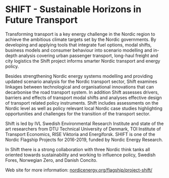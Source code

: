 # SHIFT - Sustainable Horizons in Future Transport

Transforming transport is a key energy challenge in the Nordic region to achieve the ambitious climate targets set by the Nordic governments. By developing and applying tools that integrate fuel options, modal shifts, business models and consumer behaviour into scenario modelling and in-depth analysis covering urban passenger transport, long-haul freight and city logistics the Shift project informs smarter Nordic transport and energy policy. 

Besides strengthening Nordic energy systems modelling and providing updated scenario analysis for the Nordic transport sector, Shift examines linkages between technological and organisational innovations that can decarbonise the road transport system. In addition Shift assesses drivers, barriers and effects of transport modal shifts and analyses effective design of transport related policy instruments. Shift includes assessments on the Nordic level as well as policy relevant local Nordic case studies highlighting opportunities and challenges for the transition of the transport sector.

Shift is led by IVL Swedish Environmental Research Institute and state of the art researchers from DTU Technical University of Denmark, TOI Institute of Transport Economics, RISE Viktoria and Energiforsk. SHIFT is one of the Nordic Flagship Projects for 2016-2019, funded by Nordic Energy Research. 

In Shift there is a strong collaboration with three Nordic think tanks all oriented towards sustainability and working to influence policy, Swedish Fores, Norwegian Zero, and Danish Concito.

Web site for more information: [nordicenergy.org/flagship/project-shift/](https://www.nordicenergy.org/flagship/project-shift/)  
